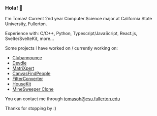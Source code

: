 ### Hola! 👋
I'm Tomas! Current 2nd year Computer Science major at California State University, Fullerton.

Experience with: C/C++, Python, Typescript/JavaScript, React.js, Svelte/SvelteKit, more...

Some projects I have worked on / currently working on:
- [Clubannounce](https://github.com/acmcsufoss/clubannounce)
- [Devdle](https://github.com/tomasohCHOM/Devdle)
- [MatriXpert](https://github.com/tomasohCHOM/MatriXpert)
- [CanvasFindPeople](https://github.com/tomasohCHOM/CanvasFindPeople)
- [FilterConverter](https://github.com/tomasohCHOM/FilterConverter)
- [HouseKit](https://github.com/tomasohCHOM/HouseKit)
- [MineSweeper Clone](https://github.com/tomasohCHOM/MineSweeper)

You can contact me through [tomasoh@csu.fullerton.edu](mailto:tomasohe@csu.fullerton.edu)

Thanks for stopping by :)
